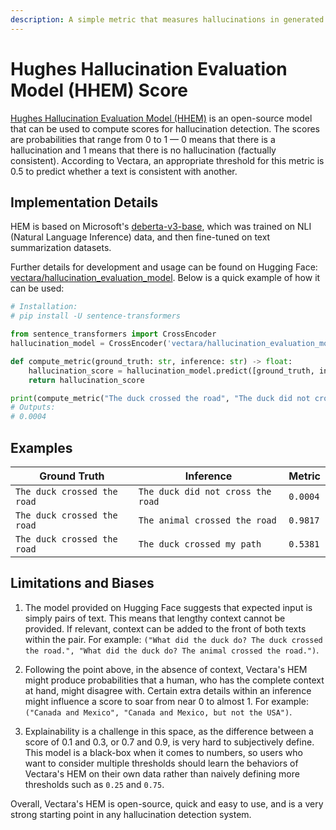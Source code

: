 ```yaml
---
description: A simple metric that measures hallucinations in generated text
---
```


# Hughes Hallucination Evaluation Model (HHEM) Score

[Hughes Hallucination Evaluation Model (HHEM)](https://huggingface.co/vectara/hallucination_evaluation_model) is an
open-source model that can be used to compute scores for hallucination detection. The scores are probabilities that
range from 0 to 1 — 0 means that there is a hallucination and 1 means that there is no hallucination (factually
consistent). According to Vectara, an appropriate threshold for this metric is 0.5 to predict whether a text is
consistent with another.

## Implementation Details

HEM is based on Microsoft's [deberta-v3-base](https://huggingface.co/microsoft/deberta-v3-base), which was trained on
NLI (Natural Language Inference) data, and then fine-tuned on text summarization datasets.

Further details for development and usage can be found on Hugging Face:
[vectara/hallucination_evaluation_model](https://huggingface.co/vectara/hallucination_evaluation_model).
Below is a quick example of how it can be used:

```py
# Installation:
# pip install -U sentence-transformers

from sentence_transformers import CrossEncoder
hallucination_model = CrossEncoder('vectara/hallucination_evaluation_model')

def compute_metric(ground_truth: str, inference: str) -> float:
    hallucination_score = hallucination_model.predict([ground_truth, inference])
    return hallucination_score

print(compute_metric("The duck crossed the road", "The duck did not cross the road"))
# Outputs:
# 0.0004
```

## Examples

| Ground Truth | Inference | Metric |
| --- | --- | --- |
| `The duck crossed the road` | `The duck did not cross the road` | `0.0004` |
| `The duck crossed the road` | `The animal crossed the road` | `0.9817` |
| `The duck crossed the road` | `The duck crossed my path` | `0.5381` |

## Limitations and Biases

1. The model provided on Hugging Face suggests that expected input is simply pairs of text. This means that lengthy
context cannot be provided. If relevant, context can be added to the front of both texts within the pair. For example:
`("What did the duck do? The duck crossed the road.", "What did the duck do? The animal crossed the road.")`.

2. Following the point above, in the absence of context, Vectara's HEM might produce probabilities that a human, who
has the complete context at hand, might disagree with. Certain extra details within an inference might influence a
score to soar from near 0 to almost 1. For example: `("Canada and Mexico", "Canada and Mexico, but not the USA")`.

3. Explainability is a challenge in this space, as the difference between a score of 0.1 and 0.3, or 0.7 and 0.9, is
very hard to subjectively define. This model is a black-box when it comes to numbers, so users who want to consider
multiple thresholds should learn the behaviors of Vectara's HEM on their own data rather than naively defining more
thresholds such as `0.25` and `0.75`.

Overall, Vectara's HEM is open-source, quick and easy to use, and is a very strong starting point in any hallucination
detection system.
